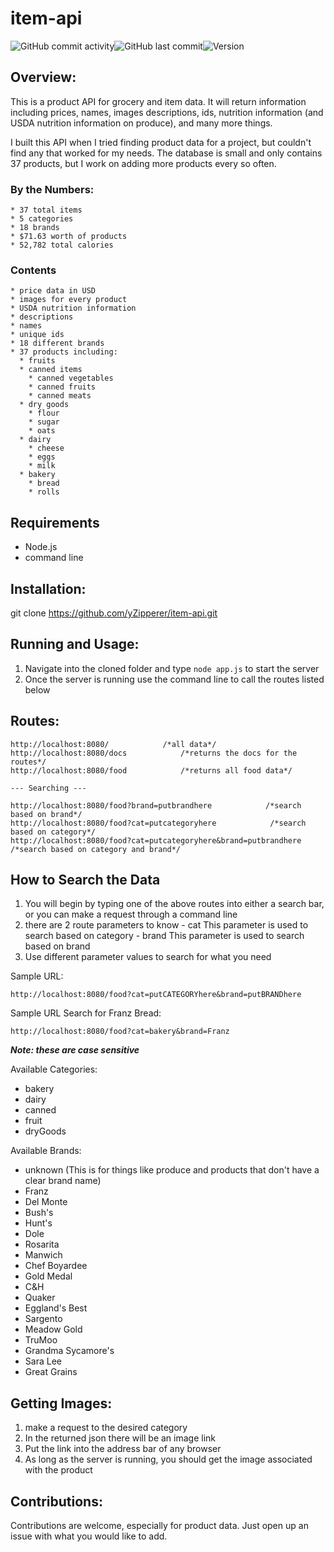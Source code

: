# item-api
<img alt="GitHub commit activity" src="https://img.shields.io/github/commit-activity/m/yZipperer/item-api"><img alt="GitHub last commit" src="https://img.shields.io/github/last-commit/yZipperer/item-api"><img alt="Version" src="https://img.shields.io/github/v/release/yZipperer/item-api">

## Overview:
  This is a product API for grocery and item data. It will return information including prices, names, images descriptions, ids, nutrition information (and USDA nutrition information on produce), and many more things.

  I built this API when I tried finding product data for a project, but couldn't find any that worked for my needs. The database is small and only contains 37 products, but I work on adding more products every so often.
  
  ### By the Numbers:
    * 37 total items
    * 5 categories
    * 18 brands
    * $71.63 worth of products
    * 52,782 total calories

  ### Contents
    * price data in USD
    * images for every product
    * USDA nutrition information
    * descriptions
    * names
    * unique ids
    * 18 different brands
    * 37 products including:
      * fruits
      * canned items
        * canned vegetables
        * canned fruits
        * canned meats
      * dry goods
        * flour
        * sugar
        * oats
      * dairy
        * cheese
        * eggs
        * milk
      * bakery
        * bread
        * rolls

## Requirements

  * Node.js
  * command line

## Installation:
  
  git clone https://github.com/yZipperer/item-api.git
  
## Running and Usage:

  1. Navigate into the cloned folder and type ```node app.js``` to start the server
  2. Once the server is running use the command line to call the routes listed below
  
## Routes:

  ```
  http://localhost:8080/            /*all data*/
  http://localhost:8080/docs            /*returns the docs for the routes*/
  http://localhost:8080/food            /*returns all food data*/

  --- Searching ---

  http://localhost:8080/food?brand=putbrandhere            /*search based on brand*/
  http://localhost:8080/food?cat=putcategoryhere            /*search based on category*/
  http://localhost:8080/food?cat=putcategoryhere&brand=putbrandhere            /*search based on category and brand*/
  ```

## How to Search the Data

  1. You will begin by typing one of the above routes into either a search bar, or you can make a request through a command line
  2. there are 2 route parameters to know
    - cat     This parameter is used to search based on category
    - brand     This parameter is used to search based on brand
  3. Use different parameter values to search for what you need
  
  Sample URL:
  
  ```
  http://localhost:8080/food?cat=putCATEGORYhere&brand=putBRANDhere
  ```

  Sample URL Search for Franz Bread:
  
  ```
  http://localhost:8080/food?cat=bakery&brand=Franz
  ```

  ***Note: these are case sensitive***
  
  Available Categories:
  - bakery
  - dairy
  - canned
  - fruit
  - dryGoods

  Available Brands:
  - unknown (This is for things like produce and products that don't have a clear brand name)
  - Franz
  - Del Monte
  - Bush's
  - Hunt's
  - Dole
  - Rosarita
  - Manwich
  - Chef Boyardee
  - Gold Medal
  - C&H
  - Quaker
  - Eggland's Best
  - Sargento
  - Meadow Gold
  - TruMoo
  - Grandma Sycamore's
  - Sara Lee
  - Great Grains

## Getting Images:

  1. make a request to the desired category
  2. In the returned json there will be an image link
  3. Put the link into the address bar of any browser
  4. As long as the server is running, you should get the image associated with the product

## Contributions:
  Contributions are welcome, especially for product data. Just open up an issue with what you would like to add.
